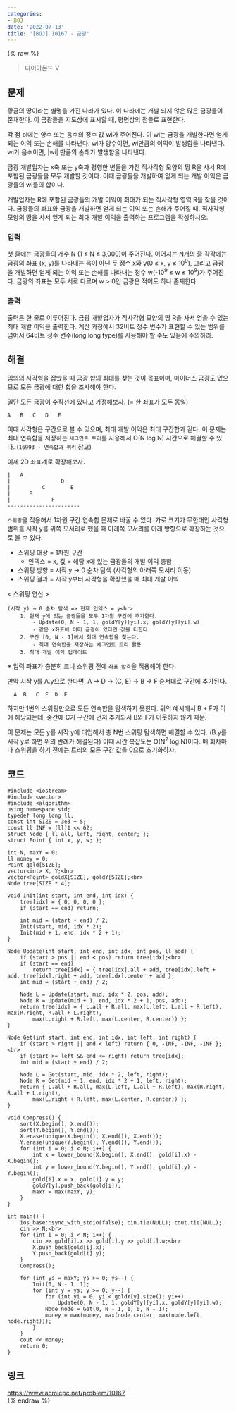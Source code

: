 ```yaml
---
categories:
- BOJ
date: '2022-07-13'
title: '[BOJ] 10167 - 금광'
---
```


{% raw %}
> 다이아몬드 V<br>

## 문제
황금의 땅이라는 별명을 가진 나라가 있다. 이 나라에는 개발 되지 않은 많은 금광들이 존재한다. 이 금광들을 지도상에 표시할 때, 평면상의 점들로 표현한다.

각 점 pi에는 양수 또는 음수의 정수 값 wi가 주어진다. 이 wi는 금광을 개발한다면 얻게 되는 이익 또는 손해를 나타낸다. wi가 양수이면, wi만큼의 이익이 발생함을 나타낸다. wi가 음수이면, |wi| 만큼의 손해가 발생함을 나타낸다.

금광 개발업자는 x축 또는 y축과 평행한 변들을 가진 직사각형 모양의 땅 R을 사서 R에 포함된 금광들을 모두 개발할 것이다. 이때 금광들을 개발하여 얻게 되는 개발 이익은 금광들의 wi들의 합이다.

개발업자는 R에 포함된 금광들의 개발 이익이 최대가 되는 직사각형 영역 R을 찾을 것이다. 금광들의 좌표와 금광을 개발하면 얻게 되는 이익 또는 손해가 주어질 때, 직사각형 모양의 땅을 사서 얻게 되는 최대 개발 이익을 출력하는 프로그램을 작성하시오.

### 입력
첫 줄에는 금광들의 개수 N (1 ≤ N ≤ 3,000)이 주어진다. 이어지는 N개의 줄 각각에는 금광의 좌표 (x, y)를 나타내는 음이 아닌 두 정수 x와 y(0 ≤ x, y ≤ 10<sup>9</sup>), 그리고 금광을 개발하면 얻게 되는 이익 또는 손해를 나타내는 정수 w(-10<sup>9</sup>  ≤ w ≤ 10<sup>9</sup>)가 주어진다. 금광의 좌표는 모두 서로 다르며 w > 0인 금광은 적어도 하나 존재한다.<br>

### 출력
출력은 한 줄로 이루어진다. 금광 개발업자가 직사각형 모양의 땅 R을 사서 얻을 수 있는 최대 개발 이익을 출력한다. 계산 과정에서 32비트 정수 변수가 표현할 수 있는 범위를 넘어서 64비트 정수 변수(long long type)를 사용해야 할 수도 있음에 주의하라.

## 해결
임의의 사각형을 잡았을 때 금광 합의 최대를 찾는 것이 목표이며, 마이너스 금광도 있으므로 모든 금광에 대한 합을 조사해야 한다.

일단 모든 금광이 수직선에 있다고 가정해보자. (= 한 좌표가 모두 동일)
```
A   B   C   D   E
```
이때 사각형은 구간으로 볼 수 있으며, 최대 개발 이익은 최대 구간합과 같다. 이 문제는 최대 연속합을 저장하는 `세그먼트 트리`를 사용해서 O(N log N) 시간으로 해결할 수 있다. (`16993 - 연속합과 쿼리` 참고)

이제 2D 좌표계로 확장해보자.
```
|   A
|                D
|          C        E
|      B
|             F
-----------------------
```
`스위핑`을 적용해서 1차원 구간 연속합 문제로 바꿀 수 있다. 가로 크기가 무한대인 사각형 범위를 시작 y를 위쪽 모서리로 했을 때 아래쪽 모서리를 아래 방향으로 확장하는 것으로 볼 수 있다.
- 스위핑 대상 = 1차원 구간
	- 인덱스 = x, 값 = 해당 x에 있는 금광들의 개발 이익 총합
- 스위핑 방향 = 시작 y → 0 순차 탐색 (사각형의 아래쪽 모서리 이동)
- 스위핑 결과 = 시작 y부터 사각형을 확장했을 때 최대 개발 이익

< 스위핑 연산 >
```
(시작 y) → 0 순차 탐색 => 현재 인덱스 = y<br>
	1. 현재 y에 있는 금광들을 모두 1차원 구간에 추가한다.
		- Update(0, N - 1, 1, goldY[y][yi].x, goldY[y][yi].w)
		- 같은 x좌표에 이미 금광이 있다면 값을 더한다.
	2. 구간 [0, N - 1]에서 최대 연속합을 찾는다.
		- 최대 연속합을 저장하는 세그먼트 트리 활용
	3. 최대 개발 이익 업데이트
```
※ 입력 좌표가 충분히 크니 스위핑 전에 `좌표 압축`을 적용해야 한다.

만약 시작 y를 A.y으로 한다면, A → D → (C, E) → B → F 순서대로 구간에 추가된다. 
```
  A  B   C  F  D  E
```
하지만 1번의 스위핑만으로 모든 연속합을 탐색하지 못한다. 위의 예시에서 B + F가 이에 해당되는데, 중간에 C가 구간에 먼저 추가되서 B와 F가 이웃하지 않기 때문.

이 문제는 모든 y를 시작 y에 대입해서 총 N번 스위핑 탐색하면 해결할 수 있다. (B.y를 시작 y로 하면 위의 반례가 해결된다) 이때 시간 복잡도는 O(N<sup>2</sup> log N)이다. 매 회차마다 스위핑을 하기 전에는 트리의 모든 구간 값을 0으로 초기화하자.<br>

## 코드
```
#include <iostream>
#include <vector>
#include <algorithm>
using namespace std;
typedef long long ll;
const int SIZE = 3e3 + 5;
const ll INF = (ll)1 << 62;
struct Node { ll all, left, right, center; };
struct Point { int x, y, w; };

int N, maxY = 0;
ll money = 0;
Point gold[SIZE];
vector<int> X, Y;<br>
vector<Point> goldX[SIZE], goldY[SIZE];<br>
Node tree[SIZE * 4];

void Init(int start, int end, int idx) {
	tree[idx] = { 0, 0, 0, 0 };
	if (start == end) return;

	int mid = (start + end) / 2;
	Init(start, mid, idx * 2);
	Init(mid + 1, end, idx * 2 + 1);
}

Node Update(int start, int end, int idx, int pos, ll add) {
	if (start > pos || end < pos) return tree[idx];<br>
	if (start == end) 
		return tree[idx] = { tree[idx].all + add, tree[idx].left + add, tree[idx].right + add, tree[idx].center + add };
	int mid = (start + end) / 2;

	Node L = Update(start, mid, idx * 2, pos, add);
	Node R = Update(mid + 1, end, idx * 2 + 1, pos, add);
	return tree[idx] = { L.all + R.all, max(L.left, L.all + R.left), max(R.right, R.all + L.right),
		max(L.right + R.left, max(L.center, R.center)) };
}

Node Get(int start, int end, int idx, int left, int right) {
	if (start > right || end < left) return { 0, -INF, -INF, -INF };<br>
	if (start >= left && end <= right) return tree[idx];
	int mid = (start + end) / 2;

	Node L = Get(start, mid, idx * 2, left, right);
	Node R = Get(mid + 1, end, idx * 2 + 1, left, right);
	return { L.all + R.all, max(L.left, L.all + R.left), max(R.right, R.all + L.right),
		max(L.right + R.left, max(L.center, R.center)) };
}

void Compress() {
	sort(X.begin(), X.end());
	sort(Y.begin(), Y.end());
	X.erase(unique(X.begin(), X.end()), X.end());
	Y.erase(unique(Y.begin(), Y.end()), Y.end());
	for (int i = 0; i < N; i++) {
		int x = lower_bound(X.begin(), X.end(), gold[i].x) - X.begin();
		int y = lower_bound(Y.begin(), Y.end(), gold[i].y) - Y.begin();
		gold[i].x = x, gold[i].y = y;
		goldY[y].push_back(gold[i]);
		maxY = max(maxY, y);
	}
}

int main() {
	ios_base::sync_with_stdio(false); cin.tie(NULL); cout.tie(NULL);
	cin >> N;<br>
	for (int i = 0; i < N; i++) {
		cin >> gold[i].x >> gold[i].y >> gold[i].w;<br>
		X.push_back(gold[i].x);
		Y.push_back(gold[i].y);
	}
	Compress();

	for (int ys = maxY; ys >= 0; ys--) {
		Init(0, N - 1, 1);
		for (int y = ys; y >= 0; y--) {
			for (int yi = 0; yi < goldY[y].size(); yi++)
				Update(0, N - 1, 1, goldY[y][yi].x, goldY[y][yi].w);
			Node node = Get(0, N - 1, 1, 0, N - 1);
			money = max(money, max(node.center, max(node.left, node.right)));
		}
	}
	cout << money;
	return 0;
}
```

## 링크
https://www.acmicpc.net/problem/10167<br>
{% endraw %}